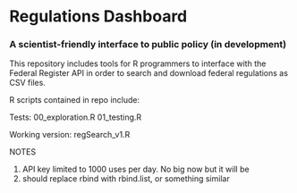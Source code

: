# Regulations Dashboard

### A scientist-friendly interface to public policy (in development)

This repository includes tools for R programmers to interface with the Federal Register API in order to search and download federal regulations as CSV files.

R scripts contained in repo include:

Tests: 00_exploration.R 01_testing.R

Working version: regSearch_v1.R

NOTES
1) API key limited to 1000 uses per day. No big now but it will be
2) should replace rbind with rbind.list, or something similar


